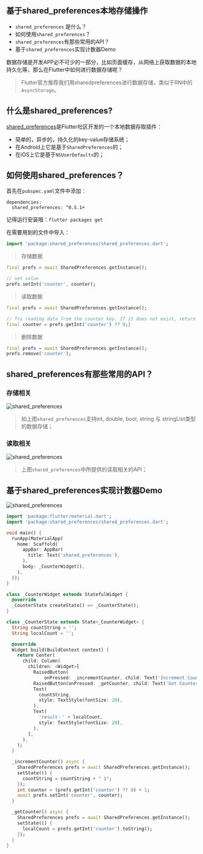 ## 基于shared_preferences本地存储操作

- `shared_preferences` 是什么？
- 如何使用`shared_preferences`？
- `shared_preferences`有那些常用的API？
- 基于`shared_preferences`实现计数器Demo

数据存储是开发APP必不可少的一部分，比如页面缓存，从网络上获取数据的本地持久化等，那么在Flutter中如何进行数据存储呢？

> Flutter官方推荐我们用sharedpreferences进行数据存储，类似于RN中的`AsyncStorage`。

## 什么是shared_preferences?

[shared_preferences](https://pub.dartlang.org/packages/shared_preferences#-installing-tab-)是Flutter社区开发的一个本地数据存取插件：

- 简单的，异步的，持久化的key-value存储系统；
- 在Android上它是基于`SharedPreferences`的；
- 在iOS上它是基于`NSUserDefaults`的；

## 如何使用shared_preferences？

首先在`pubspec.yaml`文件中添加：

```
dependencies:
  shared_preferences: ^0.5.1+
```

记得运行安装哦：`flutter packages get`

在需要用到的文件中导入：

```dart
import 'package:shared_preferences/shared_preferences.dart';
```

> 存储数据

```dart
final prefs = await SharedPreferences.getInstance();

// set value
prefs.setInt('counter', counter);
```

> 读取数据

```dart
final prefs = await SharedPreferences.getInstance();

// Try reading data from the counter key. If it does not exist, return 0.
final counter = prefs.getInt('counter') ?? 0;}
```

> 删除数据

```dart
final prefs = await SharedPreferences.getInstance();
prefs.remove('counter');
```

## shared_preferences有那些常用的API？

### 存储相关

![shared_preferences](http://www.devio.org/io/flutter_app/img/blog/shared_preferences_set.png)

> 如上图`shared_preferences`支持int, double, bool, string 与 stringList类型的数据存储；

### 读取相关

![shared_preferences](http://www.devio.org/io/flutter_app/img/blog/shared_preferences_get.png)

> 上图`shared_preferences`中所提供的读取相关的API；

## 基于shared_preferences实现计数器Demo

![shared_preferences](http://www.devio.org/io/flutter_app/img/blog/shared_preferences_demo.gif)

```dart
import 'package:flutter/material.dart';
import 'package:shared_preferences/shared_preferences.dart';

void main() {
  runApp(MaterialApp(
    home: Scaffold(
      appBar: AppBar(
        title: Text('shared_preferences'),
      ),
      body: _CounterWidget(),
    ),
  ));
}

class _CounterWidget extends StatefulWidget {
  @override
  _CounterState createState() => _CounterState();
}

class _CounterState extends State<_CounterWidget> {
  String countString = '';
  String localCount = '';

  @override
  Widget build(BuildContext context) {
    return Center(
      child: Column(
        children: <Widget>[
          RaisedButton(
              onPressed: _incrementCounter, child: Text('Increment Counter')),
          RaisedButton(onPressed: _getCounter, child: Text('Get Counter')),
          Text(
            countString,
            style: TextStyle(fontSize: 20),
          ),
          Text(
            'result：' + localCount,
            style: TextStyle(fontSize: 20),
          ),
        ],
      ),
    );
  }

  _incrementCounter() async {
    SharedPreferences prefs = await SharedPreferences.getInstance();
    setState(() {
      countString = countString + " 1";
    });
    int counter = (prefs.getInt('counter') ?? 0) + 1;
    await prefs.setInt('counter', counter);
  }

  _getCounter() async {
    SharedPreferences prefs = await SharedPreferences.getInstance();
    setState(() {
      localCount = prefs.getInt('counter').toString();
    });
  }
}
```